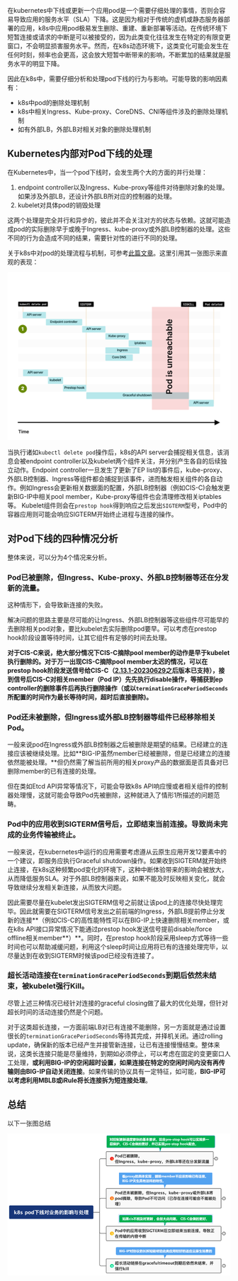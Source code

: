 在kubernetes中下线或更新一个应用pod是一个需要仔细处理的事情，否则会容易导致应用的服务水平（SLA）下降。这是因为相对于传统的虚机或静态服务器部署的应用，k8s中应用pod极易发生删除、重建、重新部署等活动。在传统环境下短暂连接或请求的中断是可以被接受的，因为此类变化往往发生在特定的有限变更窗口，不会明显损害服务水平。然而，在k8s动态环境下，这类变化可能会发生在任何时刻，频率也会更高，这会放大短暂中断带来的影响，不断累加的结果就是服务水平的明显下降。

因此在k8s中，需要仔细分析和处理pod下线的行为与影响。可能导致的影响因素有：
* k8s中pod的删除处理机制
* k8s中相关Ingress、Kube-proxy、CoreDNS、CNI等组件涉及的删除处理机制
* 如有外部LB，外部LB对相关对象的删除处理机制



## Kubernetes内部对Pod下线的处理



在Kubernetes中，当一个pod下线时，会发生两个大的方面的并行处理：

1. endpoint controller以及Ingress、Kube-proxy等组件对待删除对象的处理。如果涉及外部LB，还设计外部LB所对应的控制器的处理。
2. kubelet对具体pod的销毁处理

这两个处理是完全并行和异步的，彼此并不会关注对方的状态与依赖。这就可能造成pod的实际删除早于或晚于Ingress、kube-proxy或外部LB控制器的处理。这些不同的行为会造成不同的结果，需要针对性的进行不同的处理。

关于k8s中对pod的处理流程与机制，可参考[此篇文章](https://learnk8s.io/graceful-shutdown)。这里引用其一张图示来直观的表现：

![learnk8s-pod-shutdown-timeline](./img/learnk8s-pod-shutdown-timeline.svg)

当执行诸如`kubectl delete pod`操作后，k8s的API server会捕捉相关信息，该消息会被endpoint controller以及kubelet两个组件关注，并分别产生各自的后续独立动作。Endpoint controller一旦发生了更新了EP list的事件后，kube-proxy、外部LB控制器、Ingress等组件都会捕捉到该事件，进而触发相关组件的各自动作。例如Ingress会更新相关数据面的配置，外部LB控制器（例如CIS-C)会触发更新BIG-IP中相关pool member，Kube-proxy等组件也会清理修改相关iptables等。 Kubelet组件则会在`prestop hook`得到响应之后发出`SIGTERM`型号，Pod中的容器应用则可能会响应SIGTERM开始终止进程与连接的操作。



## 对Pod下线的四种情况分析

整体来说，可以分为4个情况来分析。

### Pod已被删除，但Ingress、Kube-proxy、外部LB控制器等还在分发新的流量。

这种情形下，会导致新连接的失败。

解决问题的思路主要是尽可能的让Ingress、外部LB控制器等这些组件尽可能早的去删除相关pod对象，要比kubelet去实际删除pod要早。可以考虑在prestop hook阶段设置等待时间，让其它组件有足够的时间去处理。

**对于CIS-C来说，绝大部分情况下CIS-C摘除pool member的动作是早于kubelet执行删除的。对于万一出现CIS-C摘除pool member太迟的情况，可以在prestop hook阶段发送信号给CIS-C（[2.13.1-20230629](https://cis-c.f5se.io/Release-notes/#release-2131-20230629)之后版本已支持），接到信号后CIS-C对相关member（Pod IP）先先执行disable操作，等捕获到ep controller的删除事件后再执行删除操作（或以`terminationGracePeriodSeconds`所配置的时间作为最长等待时间，超时后直接删除)。**

### Pod还未被删除，但Ingress或外部LB控制器等组件已经移除相关Pod。

一般来说pod在Ingress或外部LB控制器之后被删除是期望的结果。已经建立的连接应该被继续处理。比如**BIG-IP虽然member已经被删除，但是已经建立的连接依然能被处理。**但仍然需了解当前所用的相关proxy产品的数据面是否具备对已删除member的已有连接的处理。

但在类如Etcd API异常等情况下，可能会导致k8s API响应慢或者相关组件的控制器处理慢，这就可能会导致Pod先被删除，这种就进入了情形1所描述的问题范畴。

### Pod中的应用收到SIGTERM信号后，立即结束当前连接。导致尚未完成的业务传输被终止。

一般来说，在kubernetes中运行的应用需要考虑遵从云原生应用开发12要素中的一个建议，即服务应执行Graceful shutdown操作。如果收到SIGTERM就开始终止连接，在k8s这种频繁pod变化的环境下，这种中断体验带来的影响会被放大，从而降低服务SLA。对于外部LB控制器来说，如果不能及时反映相关变化，就会导致继续分发相关新连接，从而放大问题。

因此需要尽量在kubelet发出SIGTERM信号之前就让该pod上的连接尽快处理完毕。因此就需要在SIGTERM信号发出之前前端的Ingress，外部LB提前停止分发新的连接**（例如CIS-C的高性能特性可以在BIG-IP上快速删除相关member，或在k8s API接口异常情况下能通过prestop hook发送信号提前disable/force offline相关member**）**。同时，在prestop hook阶段采用sleep方式等待一些时间也可以帮助减缓问题，利用这个sleep时间让应用将已有的连接处理完毕，以尽量达到在收到SIGTERM时候该pod已经没有连接了。

### 超长活动连接在`terminationGracePeriodSeconds`到期后依然未结束，被kubelet强行Kill。

尽管上述三种情况已经针对连接的graceful closing做了最大的优化处理，但针对超长时间的活动连接仍然是个问题。

对于这类超长连接，一方面前端LB对已有连接不能删除，另一方面就是通过设置很长的`terminationGracePeriodSeconds`等待其完成，并择机关闭。通过rolling update，确保新的版本已经产生并接管新连接，让已有连接慢慢结束。整体来说，这类长连接只能是尽量维持，到期如必须停止，可以考虑在固定的变更窗口人工处理，**或利用BIG-IP的空闲超时设置，如果连接在特定的空闲时间内没有再传输则由BIG-IP自动关闭连接**。如果传输的协议具有一定特征，如可能，**BIG-IP可以考虑利用MBLB或iRule将长连接拆为短连接处理**。



## 总结

以下一张图总结

![k8s-graceful-shutdown-summary](./img/k8s-graceful-shutdown-summary.png)
